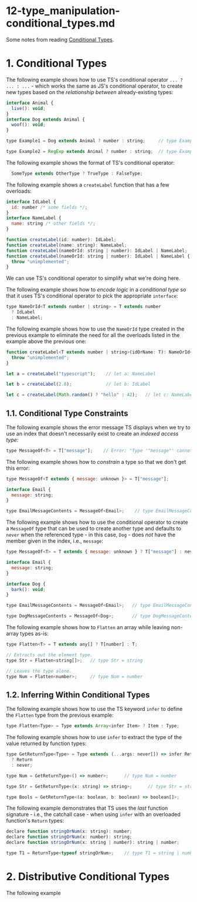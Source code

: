 
# 12-type_manipulation-conditional_types.md

Some notes from reading
[Conditional Types](https://www.typescriptlang.org/docs/handbook/2/conditional-types.html).

# 1. Conditional Types

The following example shows how to use TS's conditional operator `... ? ... : ...` - which works the same as
JS's conditional operator, to create new types based on the *relationship between* already-existing types:

```javascript
interface Animal {
  live(): void;
}
interface Dog extends Animal {
  woof(): void;
}

type Example1 = Dog extends Animal ? number : string;     // type Example1 = number

type Example2 = RegExp extends Animal ? number : string;  // type Example2 = string
```

The following example shows the format of TS's conditional operator:

```javascript
  SomeType extends OtherType ? TrueType : FalseType;
```

The following example shows a `createLabel` function that has a few overloads:

```javascript
interface IdLabel {
  id: number /* some fields */;
}
interface NameLabel {
  name: string /* other fields */;
}

function createLabel(id: number): IdLabel;
function createLabel(name: string): NameLabel;
function createLabel(nameOrId: string | number): IdLabel | NameLabel;
function createLabel(nameOrId: string | number): IdLabel | NameLabel {
  throw "unimplemented";
}
```

We can use TS's conditional operator to simplify what we're doing here.

The following example shows how to *encode logic* in a *conditional type* so that it
uses TS's conditional operator to pick the appropriate `interface`:

```javascript
type NameOrId<T extends number | string> = T extends number
  ? IdLabel
  : NameLabel;
```

The following example shows how to use the `NameOrId` type created in the previous example to
eliminate the need for all the overloads listed in the example above the previous one:

```javascript
function createLabel<T extends number | string>(idOrName: T): NameOrId<T> {
  throw "unimplemented";
}

let a = createLabel("typescript");    // let a: NameLabel

let b = createLabel(2.8);             // let b: IdLabel

let c = createLabel(Math.random() ? "hello" : 42);   // let c: NameLabel | IdLabel
```

## 1.1. Conditional Type Constraints

The following example shows the error message TS displays when we try to use an index that doesn't necessarily
exist to create an *indexed access type:*

```javascript
type MessageOf<T> = T["message"];    // Error: "Type '"message"' cannot be used to index type 'T'."
```

The following example shows how to *constrain* a type so that we don't get this error:

```javascript
type MessageOf<T extends { message: unknown }> = T["message"];

interface Email {
  message: string;
}

type EmailMessageContents = MessageOf<Email>;    // type EmailMessageContents = string
```

The following example shows how to use the conditional operator to create a `MessageOf` type that
can be used to create another type and defaults to `never` when the referenced type - in this case,
`Dog` - does *not* have the member given in the index, i.e., `message`:

```javascript
type MessageOf<T> = T extends { message: unknown } ? T["message"] : never;

interface Email {
  message: string;
}

interface Dog {
  bark(): void;
}

type EmailMessageContents = MessageOf<Email>;   // type EmailMessageContents = string

type DogMessageContents = MessageOf<Dog>;       // type DogMessageContents = never
```

The following example shows how to `Flatten` an array while leaving non-array types as-is:

```javascript
type Flatten<T> = T extends any[] ? T[number] : T;

// Extracts out the element type.
type Str = Flatten<string[]>;   // type Str = string

// Leaves the type alone.
type Num = Flatten<number>;     // type Num = number
```


## 1.2. Inferring Within Conditional Types

The following example shows how to use the TS keyword `infer` to define the `Flatten` type from
the previous example:

```javascript
type Flatten<Type> = Type extends Array<infer Item> ? Item : Type;
```

The following example shows how to use `infer` to extract the type of the value returned by function types:

```javascript
type GetReturnType<Type> = Type extends (...args: never[]) => infer Return
  ? Return
  : never;

type Num = GetReturnType<() => number>;      // type Num = number

type Str = GetReturnType<(x: string) => string>;      // type Str = string

type Bools = GetReturnType<(a: boolean, b: boolean) => boolean[]>;      // type Bools = boolean[]
```

The following example demonstrates that TS uses the *last* function signature - i.e., the catchall case - when
using `infer` with an overloaded function's `Return` types:

```javascript
declare function stringOrNum(x: string): number;
declare function stringOrNum(x: number): string;
declare function stringOrNum(x: string | number): string | number;

type T1 = ReturnType<typeof stringOrNum>;    // type T1 = string | number
```

# 2. Distributive Conditional Types

The following example 

```javascript
```

